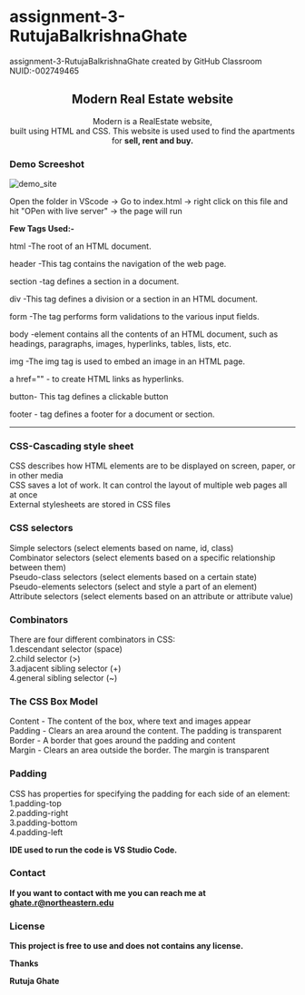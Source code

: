 # assignment-3-RutujaBalkrishnaGhate
assignment-3-RutujaBalkrishnaGhate created by GitHub Classroom
NUID:-002749465

<div align="center">
  
  <h2 align="center">Modern Real Estate website</h2>

 Modern is a RealEstate website, <br />built using HTML and CSS.
 This website is used used to find the apartments for <b>sell, rent and buy.</b>

</div>

### Demo Screeshot

<img src="/Images/home.png" alt="demo_site">

Open the folder in VScode -> Go to index.html -> right click on this file and hit "OPen with live server" -> the page will run

<strong>Few Tags Used:-</strong>

html -The root of an HTML document.

header -This tag contains the navigation of the web page.

section -tag defines a section in a document.

div -This tag defines a division or a section in an HTML document.

form -The tag performs form validations to the various input fields.

body -element contains all the contents of an HTML document, such as headings, paragraphs, images, hyperlinks, tables, lists, etc.

img -The img tag is used to embed an image in an HTML page.

a href="" - to create HTML links as hyperlinks.

button- This tag defines a clickable button

footer - tag defines a footer for a document or section.
<hr>

<h3>CSS-Cascading style sheet</h3>
<p>CSS describes how HTML elements are to be displayed on screen, paper, or in other media<br>
CSS saves a lot of work. It can control the layout of multiple web pages all at once<br>
External stylesheets are stored in CSS files</p>

<h3>CSS selectors</h3>
<p>Simple selectors (select elements based on name, id, class)<br>
Combinator selectors (select elements based on a specific relationship between them)<br>
Pseudo-class selectors (select elements based on a certain state)<br>
Pseudo-elements selectors (select and style a part of an element)<br>
Attribute selectors (select elements based on an attribute or attribute value)</p>

<h3>Combinators</h3>
<p>There are four different combinators in CSS:<br>
1.descendant selector (space)<br>
2.child selector (>)<br>
3.adjacent sibling selector (+)<br>
4.general sibling selector (~)

<h3>The CSS Box Model</h3>
<p>
Content - The content of the box, where text and images appear<br>
Padding - Clears an area around the content. The padding is transparent<br>
Border - A border that goes around the padding and content<br>
Margin - Clears an area outside the border. The margin is transparent<br>
</p>

<h3>Padding</h3>
<p>CSS has properties for specifying the padding for each side of an element:
1.padding-top<br>
2.padding-right<br>
3.padding-bottom<br>
4.padding-left</p>


<b> IDE used to run the code is VS Studio Code.

### Contact

If you want to contact with me you can reach me at ghate.r@northeastern.edu

### License

This project is **free to use** and does not contains any license.

Thanks 

Rutuja Ghate

